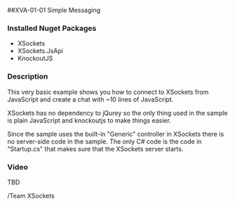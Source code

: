 ##XVA-01-01 Simple Messaging

### Installed Nuget Packages

- XSockets
- XSockets.JsApi
- KnockoutJS

### Description

This very basic example shows you how to connect to XSockets from JavaScript and create a chat with ~10 lines of JavaScript.

XSockets has no dependency to jQurey so the only thing used in the sample is plain JavaScript and knockoutjs to make things easier.

Since the sample uses the built-in "Generic" controller in XSockets there is no server-side code in the sample.
The only C# code is the code in "Startup.cs" that makes sure that the XSockets server starts.

### Video

TBD

/Team XSockets



